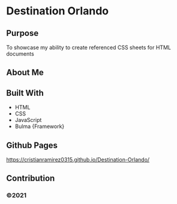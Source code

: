 # Destination Orlando 

## Purpose
To showcase my ability to create referenced CSS sheets for HTML documents 

## About Me


## Built With
* HTML
* CSS
* JavaScript
* Bulma {Framework}

## Github Pages
https://cristianramirez0315.github.io/Destination-Orlando/

## Contribution



### ©️2021
